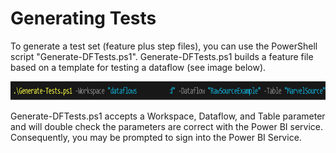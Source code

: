 # Generating Tests

To generate a test set (feature plus step files), you can use the PowerShell script "Generate-DFTests.ps1". Generate-DFTests.ps1 builds a feature file based on a template for testing a dataflow (see image below).

![Generate tests for specific table in the dataflow](./Images/generate-tests.png)

Generate-DFTests.ps1 accepts a Workspace, Dataflow, and Table parameter and will double check the parameters are correct with the Power BI service.  Consequently, you may be prompted to sign into the Power BI Service.

